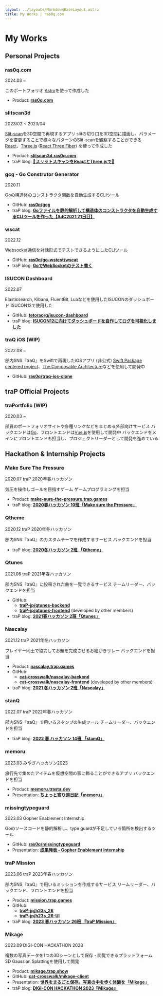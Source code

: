 ```yaml
---
layout: ../layouts/MarkdownBaseLayout.astro
title: My Works | ras0q.com
---
```


# My Works

## Personal Projects

### ras0q.com

2024.03 ~

このポートフォリオ
[Astro](https://astro.build)を使って作成した

- Product: **[ras0q.com](https://ras0q.com)**

### slitscan3d

2023/02 ~ 2023/04

[Slit-scan](https://en.wikipedia.org/wiki/Slit-scan_photography)を3D空間で再現するアプリ
slitの切り口を3D空間に描画し、パラメータを変更することで様々なパターンのSlit-scanを観察することができる
[React](https://react.dev)、[Three.js](https://threejs.org/) ([React Three Fiber](https://docs.pmnd.rs/react-three-fiber)) を使って作成した

- Product: **[slitscan3d.ras0q.com](https://slitscan3d.ras0q.com)**
- traP blog: **[🧬スリットスキャンをReactとThree.jsで🧬](https://trap.jp/post/1841/)**

### gcg - Go Construtor Generator

2020.11

Goの構造体のコンストラクタ関数を自動生成するCLIツール

- GitHub: **[ras0q/gcg](https://github.com/ras0q/gcg)**
- traP blog: **[Goファイルを静的解析して構造体のコンストラクタを自動生成するCLIツールを作った【AdC2021 21日目】](https://trap.jp/post/1429/)**

### wscat

2022.12

Websocket通信を対話形式でテストできるようにしたCLIツール

- GitHub: **[ras0q/go-wstest/wscat](https://github.com/ras0q/go-wstest/tree/main/wscat)**
- traP blog: **[GoでWebSocketのテスト書く](https://trap.jp/post/1790/)**

### ISUCON Dashboard

2022.07

Elasticsearch, Kibana, FluentBit, Luaなどを使用したISUCONのダッシュボード
ISUCON12で使用した

- GitHub: **[tetoraorg/isucon-dashboard](https://github.com/tetoraorg/isucon-dashboard)**
- traP blog: **[ISUCON12に向けてダッシュボードを自作してログを可視化しました](https://trap.jp/post/1628/)**

### traQ iOS (WIP)

2022.08 ~

部内SNS『traQ』をSwiftで再現したiOSアプリ (非公式)
[Swift Package centered project](https://speakerdeck.com/d_date/swift-package-centered-project-build-and-practice)、[The Composable Architecture](https://github.com/pointfreeco/swift-composable-architecture)などを使用して開発中

- GitHub: **[ras0q/traq-ios-clone](https://github.com/ras0q/traq-ios-clone)**

## traP Official Projects

### traPortfolio (WIP)

2020.03 ~

部員のポートフォリオサイトや各種リンクなどをまとめる外部向けサービス
バックエンドは[Go](https://go.dev/)、フロントエンドは[Vue.js](https://vuejs.org/)を使用して開発中
バックエンドをメインにフロントエンドも担当し、プロジェクトリーダーとして開発を進めている

## Hackathon & Internship Projects

### Make Sure The Pressure

2020.07 traP 2020年春ハッカソン

気圧を操作しゴールを目指すゲーム
ゲームプログラミングを担当

- Product: **[make-sure-the-pressure.trap.games](https://make-sure-the-pressure.trap.games)**
- traP blog: **[2020春ハッカソン 10班「Make sure the Pressure」](https://trap.jp/post/1097/)**

### Qtheme

2020.12 traP 2020年冬ハッカソン

部内SNS『traQ』のカスタムテーマを作成するサービス
バックエンドを担当

- traP blog: **[2020冬ハッカソン 2班 「Qtheme」](https://trap.jp/post/1192/)**

### Qtunes

2021.06 traP 2021年春ハッカソン

部内SNS『traQ』に投稿された曲を一覧できるサービス
チームリーダー、バックエンドを担当

- GitHub:
  - **[traP-jp/qtunes-backend](https://github.com/traP-jp/qtunes-backend)**
  - **[traP-jp/qtunes-frontend](https://github.com/traP-jp/qtunes-frontend)** (developed by other members)
- traP blog: **[2021春ハッカソン 2班「Qtunes」](https://trap.jp/post/1315/)**

### Nascalay

2021.12 traP 2021年冬ハッカソン

プレイヤー同士で協力してお題を完成させるお絵かきリレー
バックエンドを担当

- Product: **[nascalay.trap.games](https://nascalay.trap.games)**
- GitHub:
  - **[cat-crosswalk/nascalay-backend](https://github.com/cat-crosswalk/nascalay-backend)**
  - **[cat-crosswalk/nascalay-frontend](cat-crosswalk/nascalay-frontend)** (developed by other members)
- traP blog: **[2021 冬ハッカソン 2班「Nascalay」](https://trap.jp/post/1467/)**

### stanQ

2022.07 traP 2022年春ハッカソン

部内SNS『traQ』で用いるスタンプの生成ツール
チームリーダー、バックエンドを担当

- traP blog: **[2022 春 ハッカソン 14班 「stamQ」](https://trap.jp/post/1617/)**

### memoru

2023.03 みやぎハッカソン2023

旅行先で集めたアイテムを仮想空間の家に飾ることができるアプリ
バックエンドを担当

- Product: **[memoru.trasta.dev](https://memoru.trasta.dev/)**
- Presentation: **[ちょっと寄り道日記「memoru」](https://www.pref.miyagi.jp/documents/45294/04.pdf)**

### missingtypeguard

2023.03 Gopher Enablement Internship

Goのソースコードを静的解析し、type guardが不足している箇所を検出するツール

- GitHub: **[ras0q/missingtypeguard](https://github.com/ras0q/missingtypeguard)**
- Presentation: **[成果発表 - Gopher Enablement Internship](https://docs.google.com/presentation/d/e/2PACX-1vShdRaEloexbntnvyRMr1mueYPddMNAIP_dWHchedo6wleYb_sq5Ttt5sepFMniRXJjtP-4CTpxRJQG/pub)**

### traP Mission

2023.06 traP 2023年春ハッカソン

部内SNS『traQ』で用いるミッションを作成するサービス
リームリーダー、バックエンド、フロントエンドを担当

- Product: **[mission.trap.games](https://mission.trap.games/)**
- GitHub:
  - **[traP-jp/h23s_26](https://github.com/traP-jp/h23s_26)**
  - **[traP-jp/h23s_26-UI](https://github.com/traP-jp/h23s_26-UI)**
- traP blog: **[2023 春ハッカソン 26班 『traP Mission』](https://trap.jp/post/1909/)**

### Mikage

2023.09 DIGI-CON HACKATHON 2023

複数の写真データを1つの3Dシーンとして保存・閲覧できるプラットフォーム
3D Gaussian Splattingを使用して開発

- Product: **[mikage.trap.show](https://mikage.trap.show/)**
- GitHub: **[cat-crosswalk/mikage-client](https://github.com/cat-crosswalk/mikage-client)**
- Presentation: **[世界をまるごと保存。写真の中を歩く体験を「Mikage」](https://docs.google.com/presentation/d/e/2PACX-1vSdMdN8t7vee_dLETWshYUYx8Vs62xhTL0XxLDGryFWyqeRGY7LxbAZ4hfbAEH7eXAjc0fGv4-Lusl2/pub)**
- traP blog: **[DIGI-CON HACKATHON 2023『Mikage』](https://trap.jp/post/2031/)**
